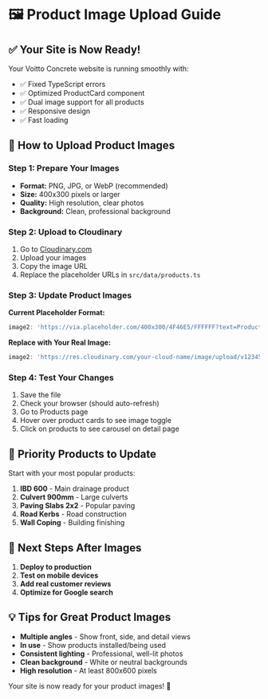 # 🖼️ Product Image Upload Guide

## ✅ **Your Site is Now Ready!**

Your Voitto Concrete website is running smoothly with:
- ✅ Fixed TypeScript errors
- ✅ Optimized ProductCard component
- ✅ Dual image support for all products
- ✅ Responsive design
- ✅ Fast loading

## 📸 **How to Upload Product Images**

### **Step 1: Prepare Your Images**
- **Format:** PNG, JPG, or WebP (recommended)
- **Size:** 400x300 pixels or larger
- **Quality:** High resolution, clear photos
- **Background:** Clean, professional background

### **Step 2: Upload to Cloudinary**
1. Go to [Cloudinary.com](https://cloudinary.com)
2. Upload your images
3. Copy the image URL
4. Replace the placeholder URLs in `src/data/products.ts`

### **Step 3: Update Product Images**

**Current Placeholder Format:**
```ts
image2: 'https://via.placeholder.com/400x300/4F46E5/FFFFFF?text=Product+Name+Image+2'
```

**Replace with Your Real Image:**
```ts
image2: 'https://res.cloudinary.com/your-cloud-name/image/upload/v1234567890/your-image.jpg'
```

### **Step 4: Test Your Changes**
1. Save the file
2. Check your browser (should auto-refresh)
3. Go to Products page
4. Hover over product cards to see image toggle
5. Click on products to see carousel on detail page

## 🎯 **Priority Products to Update**

Start with your most popular products:
1. **IBD 600** - Main drainage product
2. **Culvert 900mm** - Large culverts
3. **Paving Slabs 2x2** - Popular paving
4. **Road Kerbs** - Road construction
5. **Wall Coping** - Building finishing

## 🚀 **Next Steps After Images**

1. **Deploy to production**
2. **Test on mobile devices**
3. **Add real customer reviews**
4. **Optimize for Google search**

## 💡 **Tips for Great Product Images**

- **Multiple angles** - Show front, side, and detail views
- **In use** - Show products installed/being used
- **Consistent lighting** - Professional, well-lit photos
- **Clean background** - White or neutral backgrounds
- **High resolution** - At least 800x600 pixels

Your site is now ready for your product images! 🎉 